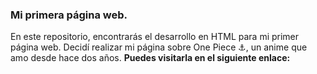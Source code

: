 ### Mi primera página web.
En este repositorio, encontrarás el desarrollo en HTML para mi primer página web.
Decidí realizar mi página sobre One Piece ⚓, un anime que amo desde hace dos años.
**Puedes visitarla en el siguiente enlace:**